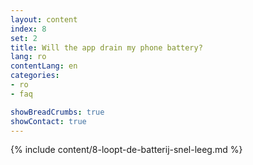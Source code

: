 ```yaml
---
layout: content
index: 8
set: 2
title: Will the app drain my phone battery?
lang: ro
contentLang: en
categories:
- ro
- faq

showBreadCrumbs: true
showContact: true
---
```

{% include content/8-loopt-de-batterij-snel-leeg.md %}
